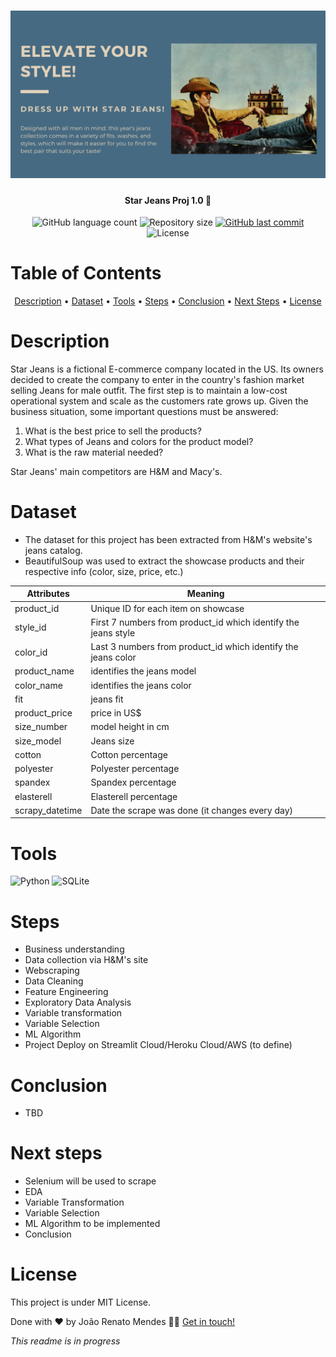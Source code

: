 <h1 align="center">
    <img alt="StarJeansProj" title="#StarJeans" src="starjeans.png" />
</h1>

<h4 align="center"> 
	 Star Jeans Proj 1.0 🚀 
</h4>


<p align="center">
  <img alt="GitHub language count" src="https://img.shields.io/github/languages/count/rmendes1/da_star-jeans?color=%2304D361">

 <img alt="Repository size" src="https://img.shields.io/github/repo-size/rmendes1/da_star-jeans">
	
  
  <a href="https://github.com/rmendes1/house-rocket/commits/main">
    <img alt="GitHub last commit" src="https://img.shields.io/github/last-commit/rmendes1/da_star-jeans">
  </a>

  <img alt="License" src="https://img.shields.io/badge/license-MIT-brightgreen">
</p>

# Table of Contents
<p align="center">
  <a href="#description">Description</a> •
  <a href="#dataset">Dataset</a> •
  <a href="#tools">Tools</a> •
  <a href="#steps">Steps</a> •  
  <a href="#conclusion">Conclusion</a> •
  <a href="#next-steps">Next Steps</a> •
  <a href="#license">License</a>
</p>


# **Description**

Star Jeans is a fictional E-commerce company located in the US. Its owners decided to create the company to enter in the country's fashion market selling Jeans for male outfit. The first step is to maintain a low-cost operational system and scale as the customers rate grows up. 
Given the business situation, some important questions must be answered:

1. What is the best price to sell the products?
2. What types of Jeans and colors for the product model?
3. What is the raw material needed?

Star Jeans' main competitors are H&M and Macy's.

# **Dataset**

- The dataset for this project has been extracted from H&M's website's jeans catalog.
- BeautifulSoup was used to extract the showcase products and their respective info (color, size, price, etc.)

| Attributes     | Meaning                                                                                                                                                                                              |
|----------------|------------------------------------------------------------------------------------------------------------------------------------------------------------------------------------------------------|
| product_id             | Unique ID for each item on showcase                                                                                                                                                                         |
| style_id           | First 7 numbers from product_id which identify the jeans style                                                                                                                                                                                |
| color_id          | Last 3 numbers from product_id which identify the jeans color                                                                                                                                                                              |
| product_name       | identifies the jeans model                                                                                                                                                                                   |
| color_name      | identifies the jeans color            |
| fit    | jeans fit                                                                                                                                               |
| product_price       | price in US$                                                                                                                                                                     |
| size_number         | model height in cm                                                                                                                                                                                    |
| size_model     |  Jeans size                                                                                                         |
| cotton           | Cotton percentage                                                                                                                                        |
| polyester      | Polyester percentage                                                                                                                                              |
| spandex          | Spandex percentage |
| elasterell     | Elasterell percentage  |                                                                                                                        
| scrapy_datetime  | Date the scrape was done (it changes every day)  |                                                                                                                        

# Tools
![Python](https://img.shields.io/badge/-Python-007396?style=flat-square&logo=python&logoColor=ffffff)
![SQLite](https://img.shields.io/badge/-SQLite-5CB3FF?style=flat-square&logo=sqlite)

# Steps

- Business understanding
- Data collection via H&M's site
- Webscraping
- Data Cleaning
- Feature Engineering
- Exploratory Data Analysis
- Variable transformation 
- Variable Selection
- ML Algorithm
- Project Deploy on Streamlit Cloud/Heroku Cloud/AWS (to define)

# Conclusion
- TBD
	
	
# Next steps
- Selenium will be used to scrape
- EDA
- Variable Transformation
- Variable Selection
- ML Algorithm to be implemented
- Conclusion

# License

This project is under MIT License.

Done with ❤️ by João Renato Mendes 👋🏽 [Get in touch!](https://www.linkedin.com/in/joaorenatomendes/)

_This readme is in progress_
